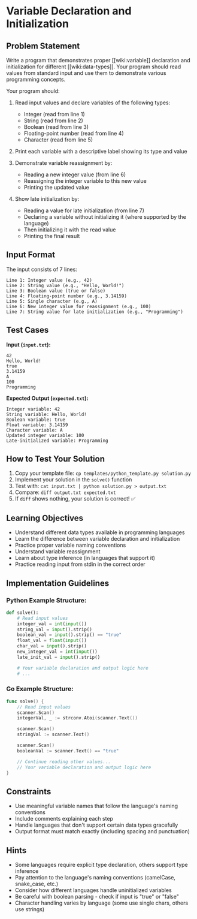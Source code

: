 # Variable Declaration and Initialization

## Problem Statement

Write a program that demonstrates proper [[wiki:variable]] declaration and initialization for different [[wiki:data-types]]. Your program should read values from standard input and use them to demonstrate various programming concepts.

Your program should:

1. Read input values and declare variables of the following types:
   - Integer (read from line 1)
   - String (read from line 2)
   - Boolean (read from line 3)
   - Floating-point number (read from line 4)
   - Character (read from line 5)

2. Print each variable with a descriptive label showing its type and value

3. Demonstrate variable reassignment by:
   - Reading a new integer value (from line 6)
   - Reassigning the integer variable to this new value
   - Printing the updated value

4. Show late initialization by:
   - Reading a value for late initialization (from line 7)
   - Declaring a variable without initializing it (where supported by the language)
   - Then initializing it with the read value
   - Printing the final result

## Input Format

The input consists of 7 lines:

```
Line 1: Integer value (e.g., 42)
Line 2: String value (e.g., "Hello, World!")
Line 3: Boolean value (true or false)
Line 4: Floating-point number (e.g., 3.14159)
Line 5: Single character (e.g., A)
Line 6: New integer value for reassignment (e.g., 100)
Line 7: String value for late initialization (e.g., "Programming")
```

## Test Cases

**Input (`input.txt`):**

```
42
Hello, World!
true
3.14159
A
100
Programming
```

**Expected Output (`expected.txt`):**

```
Integer variable: 42
String variable: Hello, World!
Boolean variable: true
Float variable: 3.14159
Character variable: A
Updated integer variable: 100
Late-initialized variable: Programming
```

## How to Test Your Solution

1. Copy your template file: `cp templates/python_template.py solution.py`
2. Implement your solution in the `solve()` function
3. Test with: `cat input.txt | python solution.py > output.txt`
4. Compare: `diff output.txt expected.txt`
5. If `diff` shows nothing, your solution is correct! ✅

## Learning Objectives

- Understand different data types available in programming languages
- Learn the difference between variable declaration and initialization
- Practice proper variable naming conventions
- Understand variable reassignment
- Learn about type inference (in languages that support it)
- Practice reading input from stdin in the correct order

## Implementation Guidelines

### Python Example Structure:

```python
def solve():
    # Read input values
    integer_val = int(input())
    string_val = input().strip()
    boolean_val = input().strip() == "true"
    float_val = float(input())
    char_val = input().strip()
    new_integer_val = int(input())
    late_init_val = input().strip()

    # Your variable declaration and output logic here
    # ...
```

### Go Example Structure:

```go
func solve() {
    // Read input values
    scanner.Scan()
    integerVal, _ := strconv.Atoi(scanner.Text())

    scanner.Scan()
    stringVal := scanner.Text()

    scanner.Scan()
    booleanVal := scanner.Text() == "true"

    // Continue reading other values...
    // Your variable declaration and output logic here
}
```

## Constraints

- Use meaningful variable names that follow the language's naming conventions
- Include comments explaining each step
- Handle languages that don't support certain data types gracefully
- Output format must match exactly (including spacing and punctuation)

## Hints

- Some languages require explicit type declaration, others support type inference
- Pay attention to the language's naming conventions (camelCase, snake_case, etc.)
- Consider how different languages handle uninitialized variables
- Be careful with boolean parsing - check if input is "true" or "false"
- Character handling varies by language (some use single chars, others use strings)
